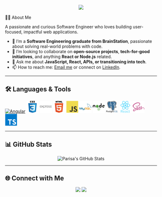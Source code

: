 <!-- Banner Image -->
<p align="center">
  <img src="https://capsule-render.vercel.app/api?type=waving&color=0:2c3e50,100:4ca1af&height=200&section=header&text=Hi%20There!%20I'm%20Parisa%20👩‍💻&fontSize=38&fontColor=ffffff&animation=fadeIn" />
</p>
👩‍💻 About Me

A passionate and curious Software Engineer who loves building user-focused, impactful web applications.

- 🌱 I’m a **Software Engineering graduate from BrainStation**, passionate about solving real-world problems with code.
- 👯 I’m looking to collaborate on **open-source projects**, **tech-for-good initiatives**, and anything **React or Node.js** related.
- 💬 Ask me about **JavaScript, React, APIs, or transitioning into tech**.
- 📫 How to reach me: [Email me](mailto:parisamirhosseini2@gmail.com) or connect on [LinkedIn](https://linkedin.com/in/parisa-miehosseini).

---

## 🛠️ Languages & Tools

<p align="left">
  <a href="https://angular.io" target="_blank"><img src="https://angular.io/assets/images/logos/angular/angular.svg" alt="Angular" width="40" height="40"/></a>
  <a href="https://www.w3schools.com/css/" target="_blank"><img src="https://raw.githubusercontent.com/devicons/devicon/master/icons/css3/css3-original-wordmark.svg" alt="CSS3" width="40" height="40"/></a>
  <a href="https://expressjs.com" target="_blank"><img src="https://raw.githubusercontent.com/devicons/devicon/master/icons/express/express-original-wordmark.svg" alt="Express" width="40" height="40"/></a>
  <a href="https://www.w3.org/html/" target="_blank"><img src="https://raw.githubusercontent.com/devicons/devicon/master/icons/html5/html5-original-wordmark.svg" alt="HTML5" width="40" height="40"/></a>
  <a href="https://developer.mozilla.org/en-US/docs/Web/JavaScript" target="_blank"><img src="https://raw.githubusercontent.com/devicons/devicon/master/icons/javascript/javascript-original.svg" alt="JavaScript" width="40" height="40"/></a>
  <a href="https://www.mysql.com/" target="_blank"><img src="https://raw.githubusercontent.com/devicons/devicon/master/icons/mysql/mysql-original-wordmark.svg" alt="MySQL" width="40" height="40"/></a>
  <a href="https://nodejs.org" target="_blank"><img src="https://raw.githubusercontent.com/devicons/devicon/master/icons/nodejs/nodejs-original-wordmark.svg" alt="Node.js" width="40" height="40"/></a>
  <a href="https://www.postgresql.org" target="_blank"><img src="https://raw.githubusercontent.com/devicons/devicon/master/icons/postgresql/postgresql-original-wordmark.svg" alt="PostgreSQL" width="40" height="40"/></a>
  <a href="https://reactjs.org/" target="_blank"><img src="https://raw.githubusercontent.com/devicons/devicon/master/icons/react/react-original-wordmark.svg" alt="React" width="40" height="40"/></a>
  <a href="https://sass-lang.com" target="_blank"><img src="https://raw.githubusercontent.com/devicons/devicon/master/icons/sass/sass-original.svg" alt="Sass" width="40" height="40"/></a>
  <a href="https://www.typescriptlang.org/" target="_blank"><img src="https://raw.githubusercontent.com/devicons/devicon/master/icons/typescript/typescript-original.svg" alt="TypeScript" width="40" height="40"/></a>
</p>

---

## 📊 GitHub Stats

<p align="center">
  <img src="https://github-readme-stats.vercel.app/api?username=Parisa-Mirhosseini&show_icons=true&theme=radical" alt="Parisa's GitHub Stats" />
  <br />
<!--   <img src="https://github-readme-streak-stats.herokuapp.com/?user=Parisa-Mirhosseini&theme=radical" alt="GitHub Streak" /> -->
</p>

---

## 🌐 Connect with Me

<p align="center">
  <a href="mailto:parisamirhosseini2@gmail.com"><img src="https://img.shields.io/badge/Email-%23D14836.svg?&style=for-the-badge&logo=gmail&logoColor=white"/></a>
  <a href="https://linkedin.com/in/parisa-miehosseini"><img src="https://img.shields.io/badge/LinkedIn-%230077B5.svg?&style=for-the-badge&logo=linkedin&logoColor=white"/></a>
</p>

<!--
**Parisa-Mirhosseini/Parisa-Mirhosseini** is a ✨ _special_ ✨ repository because its `README.md` (this file) appears on your GitHub profile.

- 🌱 I’m a Software Engineering graduate from BrainStation, passionate about solving real-world problems with code.
- 👯 I’m looking to collaborate on open-source projects, tech-for-good initiatives, and anything React or Node.js related.
- 📫 How to reach me: parisamirhosseini2@gmail.com or connect with me on www.linkedin.com/in/parisa-miehosseini.
